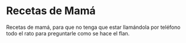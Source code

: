 # Recetas de Mamá

Recetas de mamá, para que no tenga que estar llamándola por teléfono todo el rato para preguntarle
como se hace el flan.

